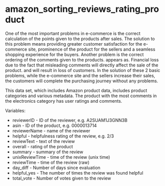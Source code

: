 # amazon_sorting_reviews_rating_product

One of the most important problems in e-commerce is the correct calculation of the points given to the products after sales. The solution to this problem means providing greater customer satisfaction for the e-commerce site, prominence of the product for the sellers and a seamless shopping experience for the buyers. Another problem is the correct ordering of the comments given to the products.
appears as. Financial loss due to the fact that misleading comments will directly affect the sale of the product.
and will result in loss of customers. In the solution of these 2 basic problems, while the e-commerce site and the sellers increase their sales, the customers
will complete the purchasing journey without any problems.



This data set, which includes Amazon product data, includes product categories and various metadata.
 The product with the most comments in the electronics category has user ratings and comments.

Variables:
* reviewerID - ID of the reviewer, e.g. A2SUAM1J3GNN3B
* asin - ID of the product, e.g. 0000013714
* reviewerName - name of the reviewer
* helpful - helpfulness rating of the review, e.g. 2/3
* reviewText - text of the review
* overall - rating of the product
* summary - summary of the review
* unixReviewTime - time of the review (unix time)
* reviewTime - time of the review (raw)
* day_diff - Number of days since evaluation
* helpful_yes - The number of times the review was found helpful
* total_vote - Number of votes given to the review
